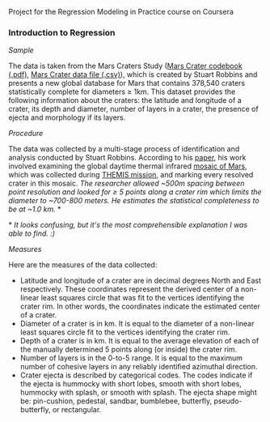 Project for the Regression Modeling in Practice course on Coursera

### Introduction to Regression
*Sample*

The data is taken from the Mars Craters Study ([Mars Crater codebook (.pdf)](https://d396qusza40orc.cloudfront.net/phoenixassets/data-management-visualization/Mars%20Crater%20Codebook.pdf), [Mars Crater data file (.csv)](https://d396qusza40orc.cloudfront.net/phoenixassets/data-management-visualization/marscrater_pds.csv)), which is created by Stuart Robbins and presents a new global database for Mars that contains 378,540 craters statistically complete for diameters ≥ 1km. This dataset provides the following information about the craters: the latitude and longitude of a crater, its depth and diameter, number of layers in a crater, the presence of ejecta and morphology if its layers. 

*Procedure*

The data was collected by a multi-stage process of identification and analysis conducted by Stuart Robbins. According to his [paper](http://about.sjrdesign.net/research_mars.html#crater_database_mars), his work involved examining the global daytime thermal infrared [mosaic of Mars](http://www.mars.asu.edu/data/thm_dir/), which was collected during [THEMIS mission](http://www.nasa.gov/mission_pages/themis/mission/index.html), and marking every resolved crater in this mosaic. *The researcher allowed ~500m spacing between point resolution and looked for ≥ 5 points along a crater rim which limits the diameter to ~700-800 meters. He estimates the statistical completeness to be at ~1.0 km.* *

\* *It looks confusing, but it's the most comprehensible explanation I was able to find. :)*

*Measures*

Here are the measures of the data collected:
* Latitude and longitude of a crater are in decimal degrees North and East respectively. These coordinates represent the derived center of a non-linear least squares circle that was fit to the vertices identifying the crater rim. In other words, the coordinates indicate the estimated center of a crater.
* Diameter of a crater is in km. It is equal to the diameter of a non-linear least squares circle fit to the vertices identifying the crater rim.
* Depth of a crater is in km. It is equal to the average elevation of each of the manually determined 5 points along (or inside) the crater rim.
* Number of layers is in the 0-to-5 range. It is equal to the maximum number of cohesive layers in any reliably identified azimuthal direction.
* Crater ejecta is described by categorical codes. The codes indicate if the ejecta is hummocky with short lobes, smooth with short lobes, hummocky with splash, or smooth with splash. The ejecta shape might be: pin-cushion, pedestal, sandbar, bumblebee, butterfly, pseudo-butterfly, or rectangular.
